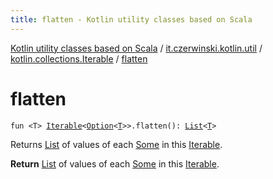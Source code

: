 ```yaml
---
title: flatten - Kotlin utility classes based on Scala
---
```


[Kotlin utility classes based on Scala](../../index.html) / [it.czerwinski.kotlin.util](../index.html) / [kotlin.collections.Iterable](index.html) / [flatten](./flatten.html)

# flatten

`fun <T> `[`Iterable`](https://kotlinlang.org/api/latest/jvm/stdlib/kotlin.collections/-iterable/index.html)`<`[`Option`](../-option/index.html)`<`[`T`](flatten.html#T)`>>.flatten(): `[`List`](https://kotlinlang.org/api/latest/jvm/stdlib/kotlin.collections/-list/index.html)`<`[`T`](flatten.html#T)`>`

Returns [List](https://kotlinlang.org/api/latest/jvm/stdlib/kotlin.collections/-list/index.html) of values of each [Some](../-some/index.html) in this [Iterable](https://kotlinlang.org/api/latest/jvm/stdlib/kotlin.collections/-iterable/index.html).

**Return**
[List](https://kotlinlang.org/api/latest/jvm/stdlib/kotlin.collections/-list/index.html) of values of each [Some](../-some/index.html) in this [Iterable](https://kotlinlang.org/api/latest/jvm/stdlib/kotlin.collections/-iterable/index.html).

